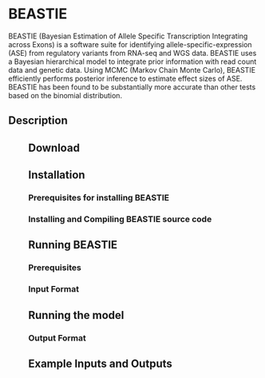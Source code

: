 # BEASTIE

BEASTIE (Bayesian Estimation of Allele Specific Transcription Integrating across Exons) is a software suite for identifying allele-specific-expression (ASE) from regulatory variants from RNA-seq and WGS data.
BEASTIE uses a Bayesian hierarchical model to integrate prior information with read count data and genetic data. Using MCMC (Markov Chain Monte Carlo), BEASTIE efficiently performs posterior inference to estimate effect sizes of ASE. <br>
BEASTIE has been found to be substantially more accurate than other tests based on the binomial distribution.

## Description
<place holder>
<figure>
  
## Download
<place holder>
  
## Installation
### Prerequisites for installing BEASTIE
<place holder>
  
### Installing and Compiling BEASTIE source code
<place holder>
  
## Running BEASTIE
### Prerequisites
<place holder>
  
### Input Format
<place holder>

## Running the model
### Output Format
<place holder>

## Example Inputs and Outputs
<place holder>

  
  
